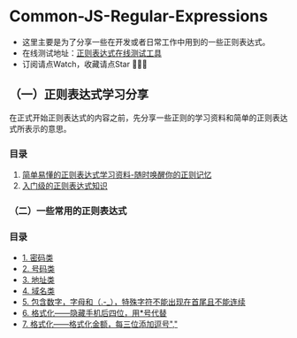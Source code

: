 # Common-JS-Regular-Expressions

- 这里主要是为了分享一些在开发或者日常工作中用到的一些正则表达式。
- 在线测试地址：[正则表达式在线测试工具](https://c.runoob.com/front-end/854)
- 订阅请点Watch，收藏请点Star 👋👋👋

## （一）正则表达式学习分享

在正式开始正则表达式的内容之前，先分享一些正则的学习资料和简单的正则表达式所表示的意思。

### 目录

1. [简单易懂的正则表达式学习资料-随时唤醒你的正则记忆](https://github.com/JCHappytime/Common-JS-Regular-Expressions/issues/1)
2. [入门级的正则表达式知识](https://github.com/JCHappytime/Common-JS-Regular-Expressions/issues/2)

### （二）一些常用的正则表达式

### 目录

- [1. 密码类](https://github.com/JCHappytime/Common-JS-Regular-Expressions/issues/3)
- [2. 号码类](https://github.com/JCHappytime/Common-JS-Regular-Expressions/issues/4)
- [3. 地址类](https://github.com/JCHappytime/Common-JS-Regular-Expressions/issues/5)
- [4. 域名类](https://github.com/JCHappytime/Common-JS-Regular-Expressions/issues/6)
- [5. 包含数字，字母和（.-_），特殊字符不能出现在首尾且不能连续](https://github.com/JCHappytime/Common-JS-Regular-Expressions/issues/7)
- [6. 格式化——隐藏手机后四位，用*号代替](https://github.com/JCHappytime/Common-JS-Regular-Expressions/issues/8)
- [7. 格式化——格式化金额，每三位添加逗号","](https://github.com/JCHappytime/Common-JS-Regular-Expressions/issues/9)







